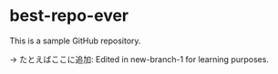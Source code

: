 # best-repo-ever

This is a sample GitHub repository.

→ たとえばここに追加:
Edited in new-branch-1 for learning purposes.
